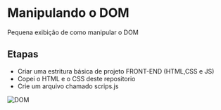 # Manipulando o DOM
Pequena exibição de como manipular o DOM

## Etapas
- Criar uma estritura básica de projeto FRONT-END (HTML,CSS e JS)
- Copei o HTML e o CSS deste repositorio
- Crie um arquivo chamado scrips.js

![DOM](https://media.giphy.com/media/vRKOM1tn8jMUBgB8zx/giphy.gif)

